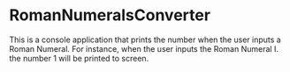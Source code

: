 # RomanNumeralsConverter
This is a console application that prints the number when the user inputs a Roman Numeral. 
For instance, when the user inputs the Roman Numeral I. the number 1 will be printed to screen.
